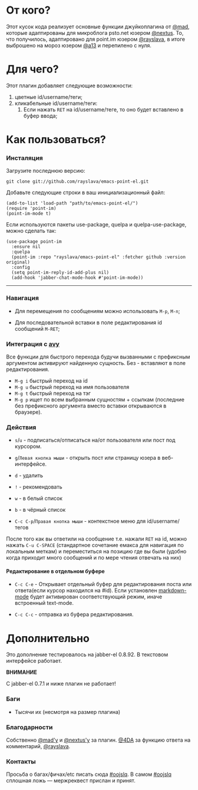 # От кого?
Этот кусок кода реализует основные функции джуйкоплагина от [@mad](https://juick.com/mad), которые адаптированы для микроблога psto.net юзером [@nextus](https://nextus.psto.net). То, что получилось, адаптировано для point.im юзером [@rayslava](https://rayslava.point.im), в итоге выброшено на мороз юзером [@a13](https://a13.point.im) и перепилено с нуля.

# Для чего?

Этот плагин добавляет следующие возможности:

1. цветные id/username/теги;
1. кликабельные id/username/теги:
    1. Если нажать `RET` на id/username/теге, то оно будет вставлено в буфер ввода;

# Как пользоваться?

### Инсталяция

Загрузите последнюю версию:

    git clone git://github.com/rayslava/emacs-point-el.git

Добавьте следующие строки в ваш инициализационный файл:

    (add-to-list 'load-path "path/to/emacs-point-el/")
    (require 'point-im)
    (point-im-mode t)

Если используются пакеты use-package, quelpa и quelpa-use-package, можно сделать так:

    (use-package point-im
      :ensure nil
      :quelpa
      (point-im :repo "rayslava/emacs-point-el" :fetcher github :version original)
      :config
      (setq point-im-reply-id-add-plus nil)
      (add-hook 'jabber-chat-mode-hook #'point-im-mode))


-------------------------------------------------------------------------------

### Навигация

- Для перемещения по сообщениям можно использовать `M-p`, `M-n`;

- Для последовательной вставки в поле редактирования id сообщений `M-RET`;

### Интеграция с [avy](https://github.com/abo-abo/avy)

Все функции для быстрого перехода будучи вызванными с префиксным аргументом активируют найденную сущность. Без - вставляют в поле редактирования.

- `M-g i` быстрый переход на id
- `M-g u` быстрый переход на имя пользователя
- `M-g t` быстрый переход на тэг
- `M-g p` ищет по всем выбранным сущностям + ссылкам (последние без префиксного аргумента вместо вставки открываются в браузере).

### Действия

- `s`/`u` - подписаться/отписаться на/от пользователя или пост под курсором.

- `g`/`Левая кнопка мыши` - открыть пост или страницу юзера в веб-интерфейсе.

- `d` - удалить

- `!` - рекомендовать

- `w` - в белый список

- `b` - в чёрный список

- `C-c C-p`/`Правая кнопка мыши` - контекстное меню для id/username/тегов

После того как вы ответили на сообщение т.е. нажали `RET` на id, можно нажать
`C-u C-SPACE` (стандартное сочетание емакса для навигация по локальным меткам) и
переместиться на позицию где вы были (удобно когда приходит много сообщений и
по мере чтения отвечать на них)

#### Редактирование в отдельном буфере

- `C-c C-e` - Открывает отдельный буфер для редактирования поста или ответа(если курсор находился на #id). Если установлен [markdown-mode](http://jblevins.org/projects/markdown-mode/) будет активирован соответствующий режим, иначе встроенный text-mode.

- `C-c C-c` - отправка из буфера редактирования.


# Дополнительно

Это дополнение тестировалось на jabber-el 0.8.92.
В текстовом интерфейсе работает.

**ВНИМАНИЕ**

C jabber-el 0.7.1 и ниже плагин не работает!

### Баги

- Тысячи их (несмотря на размер плагина)

### Благодарности

Собственно [@mad'у](https://juick.com/mad) и [@nextus'у](https://nextus.psto.net) за плагин.
[@4DA](https://4da.point.im/) за функцию ответа на комментарий, [@rayslava](https://rayslava.point.im/).

### Контакты
Просьба о багах/фичах/etc писать сюда [#oojslq](https://point.im/oojslq). В самом [#oojslq](https://point.im/oojslq) сплошная ложь — мержреквест прислан и принят.
